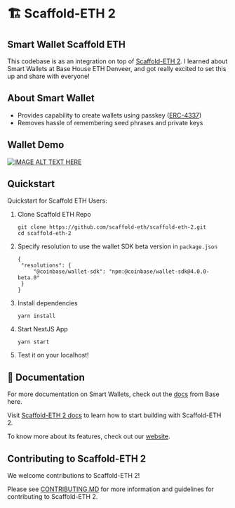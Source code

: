 # 🏗 Scaffold-ETH 2

## Smart Wallet Scaffold ETH

This codebase is as an integration on top of [Scaffold-ETH 2](https://scaffoldeth.io/). I learned about Smart Wallets at Base House ETH Denveer, and got really excited to set this up and share with everyone!

## About Smart Wallet

- Provides capability to create wallets using passkey ([ERC-4337](https://eips.ethereum.org/EIPS/eip-4337))
- Removes hassle of remembering seed phrases and private keys

## Wallet Demo

[![IMAGE ALT TEXT HERE](https://img.youtube.com/vi/F82n7ePUo6M/1.jpg)](https://youtu.be/F82n7ePUo6M)

## Quickstart

Quickstart for Scaffold ETH Users:

1. Clone Scaffold ETH Repo
    ```
    git clone https://github.com/scaffold-eth/scaffold-eth-2.git
    cd scaffold-eth-2
    ```
2. Specify resolution to use the wallet SDK beta version in `package.json`
   ```
   {
    "resolutions": {
        "@coinbase/wallet-sdk": "npm:@coinbase/wallet-sdk@4.0.0-beta.0"
    }
   }
   ```

3. Install dependencies
   ```
   yarn install
   ``` 

4. Start NextJS App
   ```
   yarn start
   ```

5. Test it on your localhost!

## 📖 Documentation

For more documentation on Smart Wallets, check out the [docs](https://docs.cloud.coinbase.com/wallet-sdk/docs/sw-setup) from Base here.

Visit  [Scaffold-ETH 2 docs](https://docs.scaffoldeth.io) to learn how to start building with Scaffold-ETH 2.

To know more about its features, check out our [website](https://scaffoldeth.io).

## Contributing to Scaffold-ETH 2

We welcome contributions to Scaffold-ETH 2!

Please see [CONTRIBUTING.MD](https://github.com/scaffold-eth/scaffold-eth-2/blob/main/CONTRIBUTING.md) for more information and guidelines for contributing to Scaffold-ETH 2.
